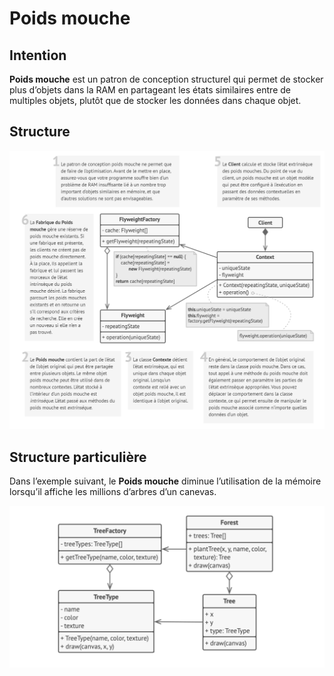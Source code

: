 # Poids mouche

## Intention

**Poids mouche** est un patron de conception structurel qui permet de stocker plus d’objets dans la RAM en partageant
les états similaires entre de multiples objets, plutôt que de stocker les données dans chaque objet.

## Structure

![Graph](Graph.png)

## Structure particulière

Dans l’exemple suivant, le **Poids mouche** diminue l’utilisation de la mémoire lorsqu’il affiche les millions d’arbres
d’un canevas.

![Graph2](Graph2.png)